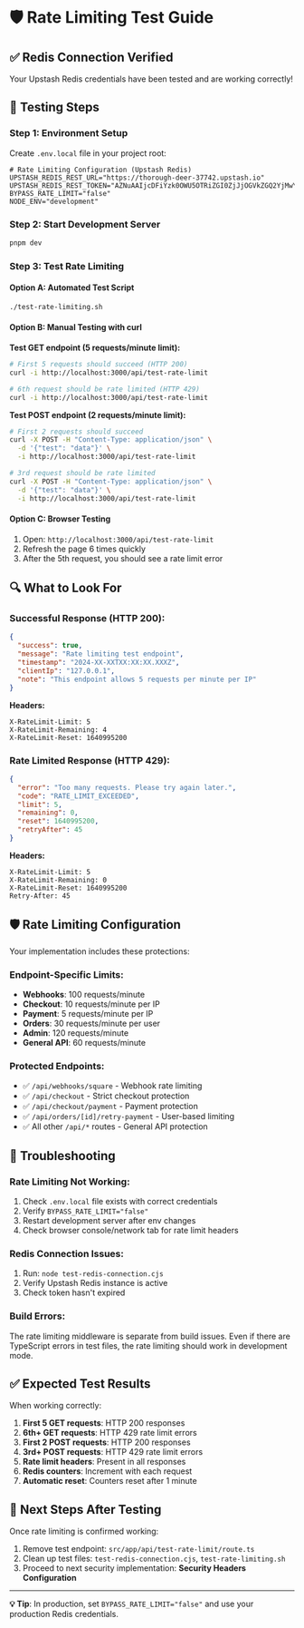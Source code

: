 # 🛡️ Rate Limiting Test Guide

## ✅ **Redis Connection Verified**
Your Upstash Redis credentials have been tested and are working correctly!

## 🚀 **Testing Steps**

### **Step 1: Environment Setup**
Create `.env.local` file in your project root:

```env
# Rate Limiting Configuration (Upstash Redis) 
UPSTASH_REDIS_REST_URL="https://thorough-deer-37742.upstash.io"
UPSTASH_REDIS_REST_TOKEN="AZNuAAIjcDFiYzk0OWU5OTRiZGI0ZjJjOGVkZGQ2YjMwYzFmY2NiZnAxMA"
BYPASS_RATE_LIMIT="false"
NODE_ENV="development"
```

### **Step 2: Start Development Server**
```bash
pnpm dev
```

### **Step 3: Test Rate Limiting**

#### **Option A: Automated Test Script**
```bash
./test-rate-limiting.sh
```

#### **Option B: Manual Testing with curl**

**Test GET endpoint (5 requests/minute limit):**
```bash
# First 5 requests should succeed (HTTP 200)
curl -i http://localhost:3000/api/test-rate-limit

# 6th request should be rate limited (HTTP 429)
curl -i http://localhost:3000/api/test-rate-limit
```

**Test POST endpoint (2 requests/minute limit):**
```bash
# First 2 requests should succeed
curl -X POST -H "Content-Type: application/json" \
  -d '{"test": "data"}' \
  -i http://localhost:3000/api/test-rate-limit

# 3rd request should be rate limited
curl -X POST -H "Content-Type: application/json" \
  -d '{"test": "data"}' \
  -i http://localhost:3000/api/test-rate-limit
```

#### **Option C: Browser Testing**
1. Open: `http://localhost:3000/api/test-rate-limit`
2. Refresh the page 6 times quickly
3. After the 5th request, you should see a rate limit error

## 🔍 **What to Look For**

### **Successful Response (HTTP 200):**
```json
{
  "success": true,
  "message": "Rate limiting test endpoint",
  "timestamp": "2024-XX-XXTXX:XX:XX.XXXZ",
  "clientIp": "127.0.0.1",
  "note": "This endpoint allows 5 requests per minute per IP"
}
```

**Headers:**
```
X-RateLimit-Limit: 5
X-RateLimit-Remaining: 4
X-RateLimit-Reset: 1640995200
```

### **Rate Limited Response (HTTP 429):**
```json
{
  "error": "Too many requests. Please try again later.",
  "code": "RATE_LIMIT_EXCEEDED",
  "limit": 5,
  "remaining": 0,
  "reset": 1640995200,
  "retryAfter": 45
}
```

**Headers:**
```
X-RateLimit-Limit: 5
X-RateLimit-Remaining: 0
X-RateLimit-Reset: 1640995200
Retry-After: 45
```

## 🛡️ **Rate Limiting Configuration**

Your implementation includes these protections:

### **Endpoint-Specific Limits:**
- **Webhooks**: 100 requests/minute
- **Checkout**: 10 requests/minute per IP
- **Payment**: 5 requests/minute per IP
- **Orders**: 30 requests/minute per user
- **Admin**: 120 requests/minute
- **General API**: 60 requests/minute

### **Protected Endpoints:**
- ✅ `/api/webhooks/square` - Webhook rate limiting
- ✅ `/api/checkout` - Strict checkout protection
- ✅ `/api/checkout/payment` - Payment protection
- ✅ `/api/orders/[id]/retry-payment` - User-based limiting
- ✅ All other `/api/*` routes - General API protection

## 🐛 **Troubleshooting**

### **Rate Limiting Not Working:**
1. Check `.env.local` file exists with correct credentials
2. Verify `BYPASS_RATE_LIMIT="false"`
3. Restart development server after env changes
4. Check browser console/network tab for rate limit headers

### **Redis Connection Issues:**
1. Run: `node test-redis-connection.cjs`
2. Verify Upstash Redis instance is active
3. Check token hasn't expired

### **Build Errors:**
The rate limiting middleware is separate from build issues. Even if there are TypeScript errors in test files, the rate limiting should work in development mode.

## ✅ **Expected Test Results**

When working correctly:
1. **First 5 GET requests**: HTTP 200 responses
2. **6th+ GET requests**: HTTP 429 rate limit errors
3. **First 2 POST requests**: HTTP 200 responses  
4. **3rd+ POST requests**: HTTP 429 rate limit errors
5. **Rate limit headers**: Present in all responses
6. **Redis counters**: Increment with each request
7. **Automatic reset**: Counters reset after 1 minute

## 🔄 **Next Steps After Testing**

Once rate limiting is confirmed working:
1. Remove test endpoint: `src/app/api/test-rate-limit/route.ts`
2. Clean up test files: `test-redis-connection.cjs`, `test-rate-limiting.sh`
3. Proceed to next security implementation: **Security Headers Configuration**

---

**💡 Tip**: In production, set `BYPASS_RATE_LIMIT="false"` and use your production Redis credentials. 